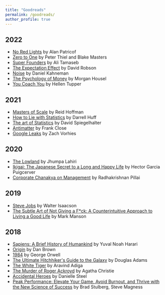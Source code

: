 ```yaml
---
title: "Goodreads"
permalink: /goodreads/
author_profile: true
---
```



2022
----
* [No Red Lights](https://www.goodreads.com/book/show/59365385-no-red-lights) by Alan Patricof
* [Zero to One](https://www.goodreads.com/book/show/18050143-zero-to-one) by  Peter Thiel and Blake Masters
* [Super Founders](https://www.goodreads.com/en/book/show/55277918) by Ali Tamaseb
* [The Expectation Effect](https://www.goodreads.com/en/book/show/57771229-the-expectation-effect) by David Robson
* [Noise](https://www.goodreads.com/book/show/55339408-noise) by Daniel Kahneman
* [The Psychology of Money](https://www.goodreads.com/book/show/41881472-the-psychology-of-money) by Morgan Housel
* [You Coach You](https://www.goodreads.com/book/show/57951422-you-coach-you) by Hellen Tupper


2021
----
* [Masters of Scale](https://www.goodreads.com/book/show/57005189-masters-of-scale?from_search=true&from_srp=true&qid=a2qeKS2wLi&rank=1) by Reid Hoffman
* [How to Lie with Statistics](https://www.goodreads.com/book/show/51291.How_to_Lie_with_Statistics?from_search=true&from_srp=true&qid=imOgdZbb3d&rank=1) by  Darrell Huff
* [The art of Statistics](https://www.goodreads.com/book/show/43722897-the-art-of-statistics?from_search=true&from_srp=true&qid=uExfto1Asf&rank=2) by David Spiegelhalter
* [Antimatter](https://www.goodreads.com/book/show/6279924-antimatter?from_search=true&from_srp=true&qid=pJj8KTxq0R&rank=3) by Frank Close
* [Google Leaks](https://www.goodreads.com/book/show/57478538-google-leaks?from_search=true&from_srp=true&qid=7v2jFJPVId&rank=1) by Zach Vorhies


2020
----
* [The Lowland](https://www.goodreads.com/en/book/show/17262100-the-lowland) by Jhumpa Lahiri
* [Ikigai: The Japanese Secret to a Long and Happy Life](https://www.goodreads.com/book/show/40534545-ikigai?from_search=true&from_srp=true&qid=VXVULA6iwJ&rank=1) by  Hector Garcia Puigcerver
* [Corporate Chanakya on Management](https://www.goodreads.com/book/show/22240467-corporate-chanakya-on-management?ac=1&from_search=true&qid=4PbpJD4pvg&rank=1) by Radhakrishnan Pillai

2019
----
* [Steve Jobs](https://www.goodreads.com/book/show/11084145-steve-jobs?ac=1&from_search=true) by Walter Isaacson
* [The Subtle Art of Not Giving a F\*ck: A Counterintuitive Approach to Living a Good Life](https://www.goodreads.com/book/show/28257707-the-subtle-art-of-not-giving-a-f-ck?ac=1&from_search=true) by Mark Manson


2018
-----
* [Sapiens: A Brief History of Humankind](https://www.goodreads.com/book/show/23692271-sapiens) by Yuval Noah Harari
* [Origin](https://www.goodreads.com/book/show/32283133-origin) by Dan Brown
* [1984](https://www.goodreads.com/book/show/40961427-1984?from_search=true) by George Orwell
* [The Ultimate Hitchhiker's Guide to the Galaxy](https://www.goodreads.com/book/show/13.The_Ultimate_Hitchhiker_s_Guide_to_the_Galaxy?from_search=true) by Douglas Adams
* [The White Tiger](https://www.goodreads.com/book/show/1768603.The_White_Tiger?from_search=true) by Aravind Adiga
* [The Murder of Roger Ackroyd](https://www.goodreads.com/book/show/16328.The_Murder_of_Roger_Ackroyd?ac=1&from_search=true) by Agatha Christie
* [Accidental Heroes](https://www.goodreads.com/book/show/35518466-accidental-heroes?from_search=true) by Danielle Steel
* [Peak Performance: Elevate Your Game, Avoid Burnout, and Thrive with the New Science of Success](https://www.goodreads.com/book/show/31450959-peak-performance?from_search=true) by Brad Stulberg,  Steve Magness


